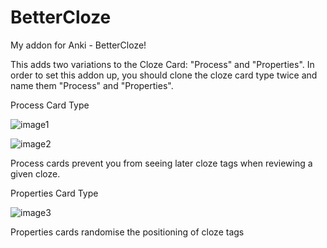 # BetterCloze
My addon for Anki - BetterCloze! 

This adds two variations to the Cloze Card: "Process" and "Properties". In order to set this addon up, you should clone the cloze card type twice and name them "Process" and "Properties".

Process Card Type

![image1](https://media.discordapp.net/attachments/679434326886318108/1162795568553279528/image.png?ex=653d3cc3&is=652ac7c3&hm=955c8a814dd3d035a131652faa247dc3203fe0cfe1444ea480d224f59c86ee36&=)

![image2](https://media.discordapp.net/attachments/679434326886318108/1162795626136862812/image.png?ex=653d3cd0&is=652ac7d0&hm=d3deab446e50568bfb2a4e5f34e014960143fad5139795bb4a114a8ad935917f&=)

Process cards prevent you from seeing later cloze tags when reviewing a given cloze.

Properties Card Type

![image3](https://media.discordapp.net/attachments/679434326886318108/1162795928042881166/image.png?ex=653d3d18&is=652ac818&hm=d877ce38b925d76a5f09b5b82596ea0ef0d013fdf101aae2a0c88cb9e283ee91&=)

Properties cards randomise the positioning of cloze tags
